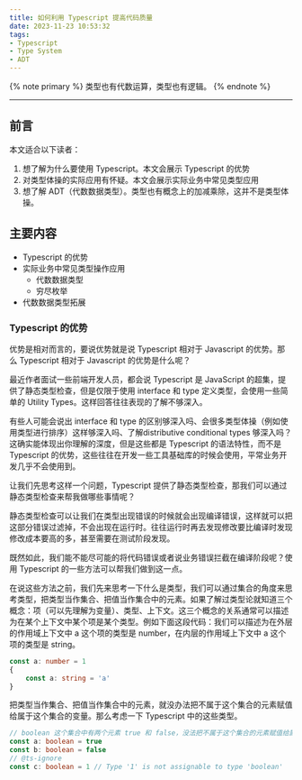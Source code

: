 ```yaml
---
title: 如何利用 Typescript 提高代码质量
date: 2023-11-23 10:53:32
tags:
- Typescript
- Type System
- ADT
---
```


{% note primary %}
类型也有代数运算，类型也有逻辑。
{% endnote %}

<!-- more -->

---

## 前言

本文适合以下读者：
1. 想了解为什么要使用 Typescript。本文会展示 Typescript 的优势
2. 对类型体操的实际应用有怀疑。本文会展示实际业务中常见类型应用
3. 想了解 ADT（代数数据类型）。类型也有概念上的加减乘除，这并不是类型体操。

## 主要内容

- Typescript 的优势
- 实际业务中常见类型操作应用
  - 代数数据类型
  - 穷尽枚举
- 代数数据类型拓展

### Typescript 的优势

优势是相对而言的，要说优势就是说 Typescript 相对于 Javascript 的优势。那么 Typescript 相对于 Javascript 的优势是什么呢？

最近作者面试一些前端开发人员，都会说 Typescript 是 JavaScript 的超集，提供了静态类型检查，但是仅限于使用 interface 和 type 定义类型，会使用一些简单的 Utility Types。这样回答往往表现的了解不够深入。

有些人可能会说出 interface 和 type 的区别够深入吗、会很多类型体操（例如使用类型进行排序）这样够深入吗、了解distributive conditional types 够深入吗？这确实能体现出你理解的深度，但是这些都是 Typescript 的语法特性，而不是 Typescript 的优势，这些往往在开发一些工具基础库的时候会使用，平常业务开发几乎不会使用到。

让我们先思考这样一个问题，Typescript 提供了静态类型检查，那我们可以通过静态类型检查来帮我做哪些事情呢？

静态类型检查可以让我们在类型出现错误的时候就会出现编译错误，这样就可以把这部分错误过滤掉，不会出现在运行时。往往运行时再去发现修改要比编译时发现修改成本要高的多，甚至需要在测试阶段发现。

既然如此，我们能不能尽可能的将代码错误或者说业务错误拦截在编译阶段呢？使用 Typescript 的一些方法可以帮我们做到这一点。

在说这些方法之前，我们先来思考一下什么是类型，我们可以通过集合的角度来思考类型，把类型当作集合、把值当作集合中的元素。如果了解过类型论就知道三个概念：项（可以先理解为变量）、类型、上下文。这三个概念的关系通常可以描述为在某个上下文中某个项是某个类型。例如下面这段代码：我们可以描述为在外层的作用域上下文中 a 这个项的类型是 number，在内层的作用域上下文中 a 这个项的类型是 string。

```typescript
const a: number = 1
{
    const a: string = 'a'
}
```

把类型当作集合、把值当作集合中的元素，就没办法把不属于这个集合的元素赋值给属于这个集合的变量。那么考虑一下 Typescript 中的这些类型。

```typescript
// boolean 这个集合中有两个元素 true 和 false，没法把不属于这个集合的元素赋值给属于这个集合的变量
const a: boolean = true 
const b: boolean = false
// @ts-ignore
const c: boolean = 1 // Type '1' is not assignable to type 'boolean'
```
